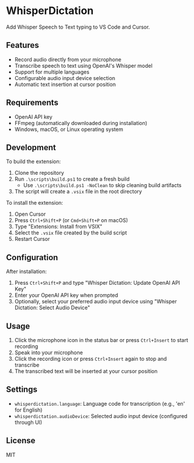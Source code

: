 # WhisperDictation

Add Whisper Speech to Text typing to VS Code and Cursor.

## Features

- Record audio directly from your microphone
- Transcribe speech to text using OpenAI's Whisper model
- Support for multiple languages
- Configurable audio input device selection
- Automatic text insertion at cursor position

## Requirements

- OpenAI API key
- FFmpeg (automatically downloaded during installation)
- Windows, macOS, or Linux operating system

## Development

To build the extension:

1. Clone the repository
2. Run `.\scripts\build.ps1` to create a fresh build
   - Use `.\scripts\build.ps1 -NoClean` to skip cleaning build artifacts
3. The script will create a `.vsix` file in the root directory

To install the extension:

1. Open Cursor
2. Press `Ctrl+Shift+P` (or `Cmd+Shift+P` on macOS)
3. Type "Extensions: Install from VSIX"
4. Select the `.vsix` file created by the build script
5. Restart Cursor

## Configuration

After installation:

1. Press `Ctrl+Shift+P` and type "Whisper Dictation: Update OpenAI API Key"
2. Enter your OpenAI API key when prompted
3. Optionally, select your preferred audio input device using "Whisper Dictation: Select Audio Device"

## Usage

1. Click the microphone icon in the status bar or press `Ctrl+Insert` to start recording
2. Speak into your microphone
3. Click the recording icon or press `Ctrl+Insert` again to stop and transcribe
4. The transcribed text will be inserted at your cursor position

## Settings

- `whisperdictation.language`: Language code for transcription (e.g., 'en' for English)
- `whisperdictation.audioDevice`: Selected audio input device (configured through UI)

## License

MIT
